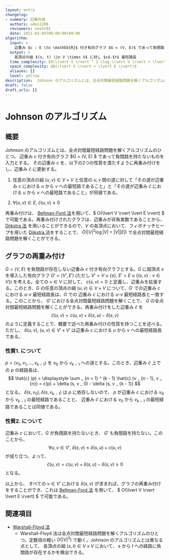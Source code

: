 ```yaml
---
layout: entry
changelog:
- summary: 記事作成
  authors: udon1206
  reviewers: noshi91
  date: 2021-03-04T00:00:00+09:00
algorithm:
  input: >
    辺重み $c : E \to \mathbb{R}$ 付き有向グラフ $G = (V, E)$ であって負閉路を持たないもの
  output: >
    各頂点の組 $(s, t) \in V \times V$ に対し $s$-$t$ 最短路長
  time_complexity: $O(\lvert V \rvert ^ 2 \log \lvert V \rvert + \lvert V \rvert\lvert E \rvert)$
  space_complexity: $O(\lvert V \rvert + \lvert E \rvert)$
  aliases: []
  level: yellow
description:  Johnson のアルゴリズムとは、全点対間最短経路問題を解くアルゴリズムのひとつ。負閉路が存在しない場合に動作する。$O(\lvert V \rvert ^ 2 \log \lvert V \rvert + \lvert V \rvert\lvert E \rvert)$ で動く。
draft: false
draft_urls: []
---
```


# Johnson のアルゴリズム

## 概要

Johnson のアルゴリズムとは、全点対間最短経路問題を解くアルゴリズムのひとつ。
辺重み $c$ 付き有向グラフ $G = (V, E) $ であって負閉路を持たないものを入力とする。
その辺重み $c$ を、以下の2つの性質を満たすように再重み付けをし、辺重み $\hat{c}$ に更新する。

1. 任意の頂点の組 $(u, v) \in V \times V$ と任意の $u, v$ 間の道に対して「その道が辺重み $c$ における $u$ から $v$ への最短路であること」と「その道が辺重み $\hat{c}$ における $u$ から $v$ への最短路であること」が同値である。

1. $\forall (u, v) \in E, \  \hat{c} (u, v) \geq 0$

再重み付けは、 [Bellman-Ford 法](/bellman-ford)を用いて、$ O(\lvert V \rvert \lvert E \rvert) $ で可能である。再重み付けされたグラフは、辺重みが非負実数であることから、　[Dijkstra 法](/dijkstra) を用いることができるので、$V$ の各頂点において、フィボナッチヒープを用いた [Dijkstra 法](/dijkstra)をすることで、 $O(\lvert V \rvert ^ 2 \log \lvert V \rvert + \lvert V \rvert\lvert E \rvert)$ で全点対間最短経路問題を解くことができる。

## グラフの再重み付け

$G = (V, E)$ を負閉路が存在しない辺重み $c$ 付き有向グラフとする。$G$ に超頂点 $s$ を導入した有向グラフ $G' = (V', E')$ (ただし $V' = V \cup \lbrace s \rbrace$, $E' = E \cup \lbrace(s, v) : v \in V \rbrace$) を考える。全ての $v \in V$ に対して、 $c(s, v) = 0$ と定義し、辺重みを拡張する。このとき、$G$ の任意の頂点の組 $(u, v) \in V \times V$ について、$G'$ での辺重み $c$ における $u$-$v$ 最短経路長は、$G$ での 辺重み $c$ における $u$-$v$ 最短経路長と一致する。このことから、 $G'$ における全点対間最短経路問題を解くことで、 $G$ の全点対間最短経路問題を解くことができる。再重み付けをした辺重み $\hat{c}$ を
$$
\hat{c}(u,v) = c(u, v) + \delta (s, u) - \delta (s, v)
$$
のように定義することで、概要で述べた再重み付けの性質を持つことを述べる。ただし、 $\delta (u, v), \  (u, v) \in V' \times V'$ は辺重み $c$ における $u$ から $v$ への最短経路長である。

### 性質1. について

$p = \langle v _ 0, v _ 1, \dots, v _ {k - 1}\rangle$ を $v _ 0$ から $v _ {k - 1}$ への道とする。このとき、辺重み $\hat{c}$ 上での $p$ の経路長は、
$$
\hat{c} (p) = \displaystyle \sum _ {n = 1} ^ {k - 1} \hat{c} (v _ {n - 1}, v _ {n}) = c(p) + \delta (s, v _ 0) - \delta (s, v _ {k - 1})
$$
となる。 $\delta (s, v _ 0), \delta (s, v _ {k - 1})$ は $p$ に依存しないので、 $p$ が辺重み $c$ における $v _ 0$ から $v _ {k - 1}$ の最短経路であることと、 辺重み $\hat{c}$ における $v _ 0$ から $v _ {k - 1}$ の最短経路であることは同値である。

### 性質2. について

辺重み $c$ において、$G$ が負閉路を持たないとき、 $G'$ も負閉路を持たない。このことから、
$$
\forall u, v \in V' ,\ \delta (s, v) \leq \delta (s, u) + c(u, v)
$$
が成り立つ。よって、
$$
\hat{c}(u,v) = c(u, v) + \delta (s, u) - \delta (s, v) \geq 0
$$
となる。

以上から、 すべての $v \in V'$ における $\delta (s, v)$ が求まれば、グラフの再重み付けをすることができ、これは [Bellman-Ford 法](/bellman-ford) を用いて、 $ O(\lvert V \rvert \lvert E \rvert) $ で可能である。

## 関連項目

- [Warshall-Floyd 法](/warshall-floyd)
  - Warshall-Floyd 法は全点対間最短経路問題を解くアルゴリズムのひとつ。定数倍の軽い $O(\lvert V \rvert ^ 3)$ で動く。Johnson のアルゴリズムとは異なる点として、 各頂点の組 $(s, t) \in V \times V$ において、 $s$ から $t$ への経路に負閉路が存在するかを検出できる。
